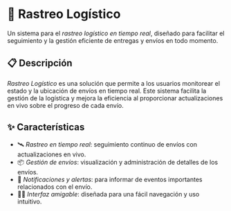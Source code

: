 # 🚚 Rastreo Logístico

Un sistema para el *rastreo logístico en tiempo real*, diseñado para facilitar el seguimiento y la gestión eficiente de entregas y envíos en todo momento.

## 📋 Descripción

*Rastreo Logístico* es una solución que permite a los usuarios monitorear el estado y la ubicación de envíos en tiempo real. Este sistema facilita la gestión de la logística y mejora la eficiencia al proporcionar actualizaciones en vivo sobre el progreso de cada envío.

## ✨ Características

- 🛰 *Rastreo en tiempo real*: seguimiento continuo de envíos con actualizaciones en vivo.
- 📦 *Gestión de envíos*: visualización y administración de detalles de los envíos.
- 🔔 *Notificaciones y alertas*: para informar de eventos importantes relacionados con el envío.
- 👨‍💻 *Interfaz amigable*: diseñada para una fácil navegación y uso intuitivo.